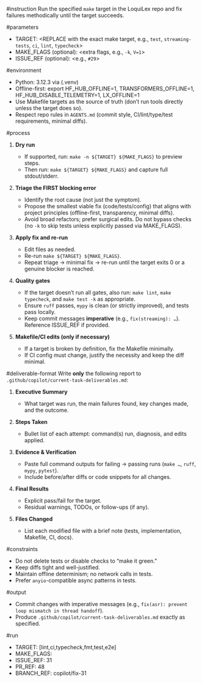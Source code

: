 #instruction
Run the specified `make` target in the LoquiLex repo and fix failures methodically until the target succeeds.

#parameters
- TARGET: <REPLACE with the exact make target, e.g., `test`, `streaming-tests`, `ci`, `lint`, `typecheck`>
- MAKE_FLAGS (optional): <extra flags, e.g., `-k`, `V=1`>
- ISSUE_REF (optional): <e.g., `#29`>

#environment
- Python: 3.12.3 via (.venv)
- Offline-first: export HF_HUB_OFFLINE=1, TRANSFORMERS_OFFLINE=1, HF_HUB_DISABLE_TELEMETRY=1, LX_OFFLINE=1
- Use Makefile targets as the source of truth (don’t run tools directly unless the target does so).
- Respect repo rules in `AGENTS.md` (commit style, CI/lint/type/test requirements, minimal diffs).

#process
1. **Dry run**
   - If supported, run: `make -n ${TARGET} ${MAKE_FLAGS}` to preview steps.
   - Then run: `make ${TARGET} ${MAKE_FLAGS}` and capture full stdout/stderr.

2. **Triage the FIRST blocking error**
   - Identify the root cause (not just the symptom).
   - Propose the smallest viable fix (code/tests/config) that aligns with project principles (offline-first, transparency, minimal diffs).
   - Avoid broad refactors; prefer surgical edits. Do not bypass checks (no `-k` to skip tests unless explicitly passed via MAKE_FLAGS).

3. **Apply fix and re-run**
   - Edit files as needed.
   - Re-run `make ${TARGET} ${MAKE_FLAGS}`.
   - Repeat triage → minimal fix → re-run until the target exits 0 or a genuine blocker is reached.

4. **Quality gates**
   - If the target doesn’t run all gates, also run: `make lint`, `make typecheck`, and `make test -k` as appropriate.
   - Ensure `ruff` passes, `mypy` is clean (or strictly improved), and tests pass locally.
   - Keep commit messages **imperative** (e.g., `fix(streaming): …`). Reference ISSUE_REF if provided.

5. **Makefile/CI edits (only if necessary)**
   - If a target is broken by definition, fix the Makefile minimally.
   - If CI config must change, justify the necessity and keep the diff minimal.

#deliverable-format
Write **only** the following report to `.github/copilot/current-task-deliverables.md`:

1. **Executive Summary**
   - What target was run, the main failures found, key changes made, and the outcome.

2. **Steps Taken**
   - Bullet list of each attempt: command(s) run, diagnosis, and edits applied.

3. **Evidence & Verification**
   - Paste full command outputs for failing → passing runs (`make …`, `ruff`, `mypy`, `pytest`).
   - Include before/after diffs or code snippets for all changes.

4. **Final Results**
   - Explicit pass/fail for the target.
   - Residual warnings, TODOs, or follow-ups (if any).

5. **Files Changed**
   - List each modified file with a brief note (tests, implementation, Makefile, CI, docs).

#constraints
- Do not delete tests or disable checks to “make it green.”
- Keep diffs tight and well-justified.
- Maintain offline determinism; no network calls in tests.
- Prefer `anyio`-compatible async patterns in tests.

#output
- Commit changes with imperative messages (e.g., `fix(asr): prevent loop mismatch in thread handoff`).
- Produce `.github/copilot/current-task-deliverables.md` exactly as specified.

#run
- TARGET: [lint,ci,typecheck,fmt,test,e2e]
- MAKE_FLAGS: <optional>
- ISSUE_REF: 31
- PR_REF: 48
- BRANCH_REF: copilot/fix-31
